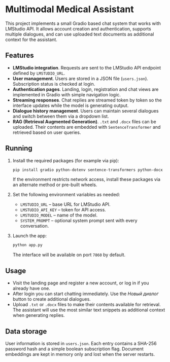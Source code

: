 # Multimodal Medical Assistant

This project implements a small Gradio based chat system that works with LMStudio API. It allows account creation and authentication, supports multiple dialogues, and can use uploaded text documents as additional context for the assistant.

## Features

- **LMStudio integration**. Requests are sent to the LMStudio API endpoint defined by `LMSTUDIO_URL`.
- **User management**. Users are stored in a JSON file (`users.json`). Subscription status is checked at login.
- **Authentication pages**. Landing, login, registration and chat views are implemented in Gradio with simple navigation logic.
- **Streaming responses**. Chat replies are streamed token by token so the interface updates while the model is generating output.
- **Dialogue history management**. Users can maintain several dialogues and switch between them via a dropdown list.
- **RAG (Retrieval Augmented Generation)**. `.txt` and `.docx` files can be uploaded. Their contents are embedded with `SentenceTransformer` and retrieved based on user queries.

## Running

1. Install the required packages (for example via pip):
   ```bash
   pip install gradio python-dotenv sentence-transformers python-docx
   ```
   If the environment restricts network access, install these packages via an alternate method or pre-built wheels.

2. Set the following environment variables as needed:
   - `LMSTUDIO_URL` – base URL for LMStudio API.
   - `LMSTUDIO_API_KEY` – token for API access.
   - `LMSTUDIO_MODEL` – name of the model.
   - `SYSTEM_PROMPT` – optional system prompt sent with every conversation.

3. Launch the app:
   ```bash
   python app.py
   ```
   The interface will be available on port `7860` by default.

## Usage

- Visit the landing page and register a new account, or log in if you already have one.
- After login you can start chatting immediately. Use the *Новый диалог* button to create additional dialogues.
- Upload `.txt` or `.docx` files to make their contents available for retrieval. The assistant will use the most similar text snippets as additional context when generating replies.

## Data storage

User information is stored in `users.json`. Each entry contains a SHA-256 password hash and a simple boolean subscription flag. Document embeddings are kept in memory only and lost when the server restarts.

